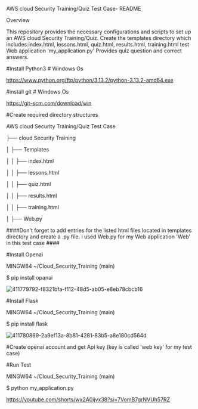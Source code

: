 AWS cloud Security Training/Quiz Test Case- README

Overview

This repository provides the necessary configurations and scripts to set up an AWS cloud Security Training/Quiz. Create the templates directory which includes:index.html, lessons.html, quiz.html, results.html, training.html test Web application 'my_application.py' Provides quiz question and correct answers.

#Install Python3 # Windows Os

https://www.python.org/ftp/python/3.13.2/python-3.13.2-amd64.exe

#install git # Windows Os

https://git-scm.com/download/win

#Create required directory structures

AWS cloud Security Training/Quiz Test Case

├── cloud Security Training

│ ├── Templates

│ │ ├── index.html

│ │ ├── lessons.html

│ │ ├── quiz.html

│ │ ├── results.html

│ │ ├── training.html

│ ├── Web.py

####Don't forget to add entries for the listed html files located in templates directory and create a .py file. i used Web.py for my Web application 'Web' in this test case ####

#Install Openai

MINGW64 ~/Cloud_Security_Training (main)

$ pip install opanai

![411779792-f8321bfa-f112-48d5-ab05-e8eb78cbcb16](https://github.com/user-attachments/assets/a2c88e75-2776-4584-8d2b-fce69c50f976)

#Install Flask

MINGW64 ~/Cloud_Security_Training (main)

$ pip install flask

![411780869-2a9ef13a-8b81-4281-83b5-a8e180cd564d](https://github.com/user-attachments/assets/bd0202d5-d3b2-491a-b65b-7fc0c024b6ea)


#Create openai account and get Api key (key is called 'web key' for my test case)

#Run Test

MINGW64 ~/Cloud_Security_Training (main)

$ python my_application.py

https://youtube.com/shorts/wx2A0ijvx38?si=7VomB7grNVUh57RZ



